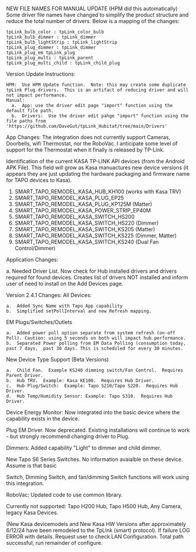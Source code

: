 NEW FILE NAMES FOR MANUAL UPDATE (HPM did this automatically)
Some driver file names have changed to simplify the product structure and reduce the total number of drivers.  Below is a mapping of the changes:

 	tpLink_bulb_color : tpLink_color_bulb
	tpLink_bulb_dimmer : tpLink_dimmer
	tpLink_bulb_lightStrip : tpLink_lightStrip
	tpLink_plug_dimmer : tpLink_dimmer
	tpLink_plug_em tpLink_plug 
	tpLink_plug_multi : tpLink_parent
	tpLink_plug_multi_child : tpLink_child_plug

 Version Update Instructions:
 
 	HPM:  Use HPM Update function.  Note: this may create some duplicate tpLink Plug drivers.  This is an artifact of reducing driver and will not impact performance.
  	Manual:
   	  a.  App: use the driver edit page "import" function using the default file path.
	  b.  Drivers:  Use the driver edit pahge "import" function using the file paths from 'https://github.com/DaveGut/tpLink_Hubitat/tree/main/Drivers'
  

App Changes:
The integration does not currently support Cameras, Doorbells, wifi Thermostat, nor
the RoboVac.  I anticipate some level of support for the Thermostat when it finally is
released by TP-Link.

Identification of the current KASA TP-LINK API devices (from the Android APK File).
This field will grow as Kasa manuactures new device versions (it appears they are
just updating the hardware packaging and firmware name for TAPO devices to Kasa).
1.	SMART_TAPO_REMODEL_KASA_HUB_KH100 (works with Kasa TRV)
2.	SMART_TAPO_REMODEL_KASA_PLUG_EP25
3.	SMART_TAPO_REMODEL_KASA_PLUG_KP125M (Matter)
4.	SMART_TAPO_REMODEL_KASA_POWER_STRIP_EP40M
5.	SMART_TAPO_REMODEL_KASA_SWITCH_HS200
6.	SMART_TAPO_REMODEL_KASA_SWITCH_HS220 (Dimmer)
7.	SMART_TAPO_REMODEL_KASA_SWITCH_KS205 (Matter)
8.	SMART_TAPO_REMODEL_KASA_SWITCH_KS225 (Dimmer, Matter)
9.	SMART_TAPO_REMODEL_KASA_SWITCH_KS240 (Dual Fan Control/Dimmer)

Application Changes:

a.	Needed Driver List.  Now check for Hub installed drivers and drivers 
	required for found devices.  Creates list of drivers NOT installed
	and inform user of need to install on the Add Devices page.


Version 2.4.1 Changes:
All Devices:

	a.	Added Sync Name with Tapo App capability
	b.	Simplified setPollInterval and new Refresh mapping.
EM Plugs/Switches/Outlets

	a.	Added power poll option separate from system refresh (on-off Poll). Caution: using 5 seconds on both will impact hub performance.
	b.	Separated Power polling from EM Data Polling (consumption today, past 7 days,  past 30 days. This is scheduled for every 30 minutes.
New Device Type Support (Beta Versions)

	a.	Child Fan.  Example KS240 dimming switch/Fan Control.  Requires Parent Driver.
	b.	Hub TRV.  Example: Kasa KE100.  Requires Hub Driver.
	c.	Hub Plug/Switch:  Example: Tapo S210/Tapo S220.  Requires Hub Driver.
	d.	Hub Temp/Humidity Sensor: Example: Tapo S310.  Requires Hub Driver.
 
Device Energy Monitor:  Now integrated into the basic device where the capability exists in the device.

Plug EM Driver.  Now deprecated.  Existing installations will continue to work - but strongly recommend changing driver to Plug.

Dimmers: Added capability "Light" to dimmer and child dimmer.

New Tapo S6 Series Switches.  No information avaialble on these device.  Assume is that basic

Switch, Dimming Switch, and fan/dimming Switch functions will work using this integration.

RoboVac: Updated code to use common library.

Currently not supported:  Tapo H200 Hub, Tapo H500 Hub, Any Camera, legacy Kasa Devices.

(New Kasa devicemodels and New Kasa HW Versions after approximately 6/12/24 have been remodeled to the TpLInk (smart) protocol).
				If failure
					LOG ERROR with details.
					Request user to check LAN Configuration.
	Total path successful, run remainder of configure.	
